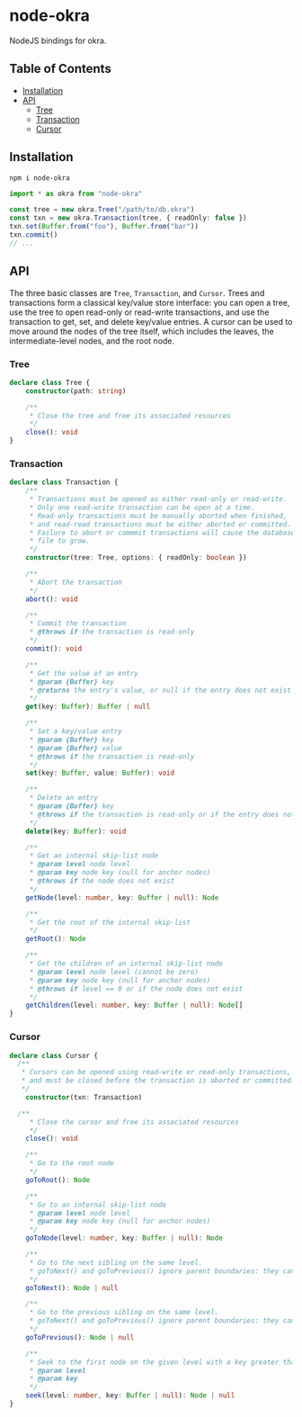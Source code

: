 # node-okra

NodeJS bindings for okra.

## Table of Contents

- [Installation](#installation)
- [API](#api)
  - [Tree](#tree)
  - [Transaction](#transaction)
  - [Cursor](#cursor)

## Installation

```
npm i node-okra
```

```ts
import * as okra from "node-okra"

const tree = new okra.Tree("/path/to/db.okra")
const txn = new okra.Transaction(tree, { readOnly: false })
txn.set(Buffer.from("foo"), Buffer.from("bar"))
txn.commit()
// ...
```

## API

The three basic classes are `Tree`, `Transaction`, and `Cursor`. Trees and transactions form a classical key/value store interface: you can open a tree, use the tree to open read-only or read-write transactions, and use the transaction to get, set, and delete key/value entries. A cursor can be used to move around the nodes of the tree itself, which includes the leaves, the intermediate-level nodes, and the root node.

### Tree

```ts
declare class Tree {
	constructor(path: string)

	/**
	 * Close the tree and free its associated resources
	 */
	close(): void
}
```

### Transaction

```ts
declare class Transaction {
	/**
	 * Transactions must be opened as either read-only or read-write.
	 * Only one read-write transaction can be open at a time.
	 * Read-only transactions must be manually aborted when finished,
	 * and read-read transactions must be either aborted or committed.
	 * Failure to abort or commmit transactions will cause the database
	 * file to grow.
	 */
	constructor(tree: Tree, options: { readOnly: boolean })

	/**
	 * Abort the transaction
	 */
	abort(): void

	/**
	 * Commit the transaction
	 * @throws if the transaction is read-only
	 */
	commit(): void

	/**
	 * Get the value of an entry
	 * @param {Buffer} key
	 * @returns the entry's value, or null if the entry does not exist
	 */
	get(key: Buffer): Buffer | null

	/**
	 * Set a key/value entry
	 * @param {Buffer} key
	 * @param {Buffer} value
	 * @throws if the transaction is read-only
	 */
	set(key: Buffer, value: Buffer): void

	/**
	 * Delete an entry
	 * @param {Buffer} key
	 * @throws if the transaction is read-only or if the entry does not exist
	 */
	delete(key: Buffer): void

	/**
	 * Get an internal skip-list node
	 * @param level node level
	 * @param key node key (null for anchor nodes)
	 * @throws if the node does not exist
	 */
	getNode(level: number, key: Buffer | null): Node

	/**
	 * Get the root of the internal skip-list
	 */
	getRoot(): Node

	/**
	 * Get the children of an internal skip-list node
	 * @param level node level (cannot be zero)
	 * @param key node key (null for anchor nodes)
	 * @throws if level == 0 or if the node does not exist
	 */
	getChildren(level: number, key: Buffer | null): Node[]
}
```

### Cursor

```ts
declare class Cursor {
  /**
   * Cursors can be opened using read-write or read-only transactions,
   * and must be closed before the transaction is aborted or committed.
   */
	constructor(txn: Transaction)

  /**
	 * Close the cursor and free its associated resources
	 */
	close(): void

	/**
	 * Go to the root node
	 */
	goToRoot(): Node

	/**
	 * Go to an internal skip-list node
	 * @param level node level
	 * @param key node key (null for anchor nodes)
	 */
	goToNode(level: number, key: Buffer | null): Node

	/**
	 * Go to the next sibling on the same level.
	 * goToNext() and goToPrevious() ignore parent boundaries: they can be used to traverse an entire level from beginning to end.
	 */
	goToNext(): Node | null

	/**
	 * Go to the previous sibling on the same level.
	 * goToNext() and goToPrevious() ignore parent boundaries: they can be used to traverse an entire level from beginning to end.
	 */
	goToPrevious(): Node | null

	/**
	 * Seek to the first node on the given level with a key greater than or equal to the provided search key
	 * @param level
	 * @param key
	 */
	seek(level: number, key: Buffer | null): Node | null
}
```